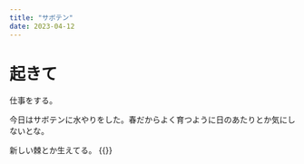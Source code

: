 ```yaml
---
title: "サボテン"
date: 2023-04-12
---
```


# 起きて
仕事をする。

今日はサボテンに水やりをした。春だからよく育つように日のあたりとか気にしないとな。

新しい棘とか生えてる。
{{<tweet user="dango_bot" id="1645994002293080065">}}